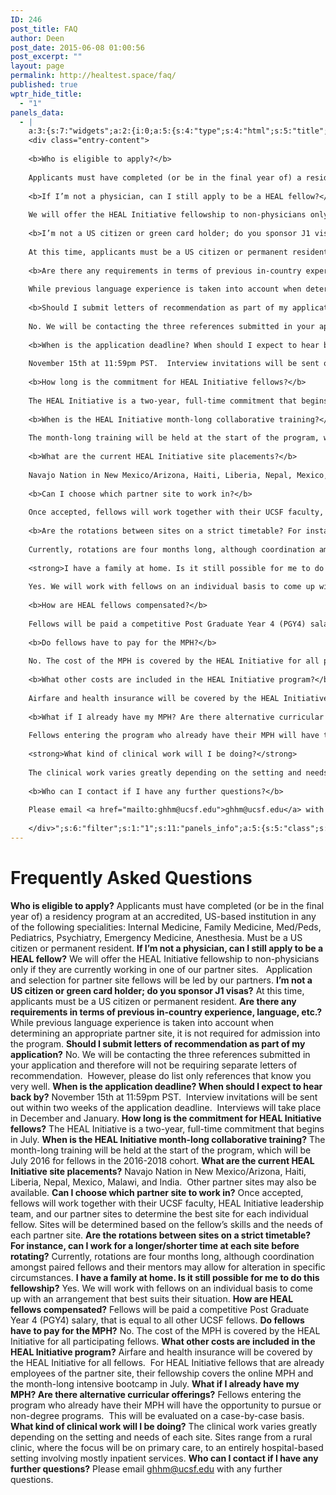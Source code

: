 ```yaml
---
ID: 246
post_title: FAQ
author: Deen
post_date: 2015-06-08 01:00:56
post_excerpt: ""
layout: page
permalink: http://healtest.space/faq/
published: true
wptr_hide_title:
  - "1"
panels_data:
  - |
    a:3:{s:7:"widgets";a:2:{i:0;a:5:{s:4:"type";s:4:"html";s:5:"title";s:0:"";s:4:"text";s:52:"<h1 class="headline">Frequently Asked Questions</h1>";s:6:"filter";s:1:"1";s:11:"panels_info";a:6:{s:5:"class";s:30:"WP_Widget_Black_Studio_TinyMCE";s:3:"raw";b:0;s:4:"grid";i:0;s:4:"cell";i:0;s:2:"id";i:0;s:5:"style";a:1:{s:18:"background_display";s:4:"tile";}}}i:1;a:5:{s:4:"type";s:4:"html";s:5:"title";s:0:"";s:4:"text";s:4287:"
    <div class="entry-content">
    
    <b>Who is eligible to apply?</b>
    
    Applicants must have completed (or be in the final year of) a residency program at an accredited, US-based institution in any of the following specialities: Internal Medicine, Family Medicine, Med/Peds, Pediatrics, Psychiatry, Emergency Medicine, Anesthesia. Must be a US citizen or permanent resident.
    
    <b>If I’m not a physician, can I still apply to be a HEAL fellow?</b>
    
    We will offer the HEAL Initiative fellowship to non-physicians only if they are currently working in one of our partner sites.   Application and selection for partner site fellows will be led by our partners.
    
    <b>I’m not a US citizen or green card holder; do you sponsor J1 visas?</b>
    
    At this time, applicants must be a US citizen or permanent resident.
    
    <b>Are there any requirements in terms of previous in-country experience, language, etc.?</b>
    
    While previous language experience is taken into account when determining an appropriate partner site, it is not required for admission into the program.
    
    <b>Should I submit letters of recommendation as part of my application?</b>
    
    No. We will be contacting the three references submitted in your application and therefore will not be requiring separate letters of recommendation.  However, please do list only references that know you very well.
    
    <b>When is the application deadline? When should I expect to hear back by?</b>
    
    November 15th at 11:59pm PST.  Interview invitations will be sent out within two weeks of the application deadline.  Interviews will take place in December and January.
    
    <b>How long is the commitment for HEAL Initiative fellows?</b>
    
    The HEAL Initiative is a two-year, full-time commitment that begins in July.
    
    <b>When is the HEAL Initiative month-long collaborative training?</b>
    
    The month-long training will be held at the start of the program, which will be July 2016 for fellows in the 2016-2018 cohort.
    
    <b>What are the current HEAL Initiative site placements?</b>
    
    Navajo Nation in New Mexico/Arizona, Haiti, Liberia, Nepal, Mexico, Malawi, and India.  Other partner sites may also be available.
    
    <b>Can I choose which partner site to work in?</b>
    
    Once accepted, fellows will work together with their UCSF faculty, HEAL Initiative leadership team, and our partner sites to determine the best site for each individual fellow. Sites will be determined based on the fellow’s skills and the needs of each partner site.
    
    <b>Are the rotations between sites on a strict timetable? For instance, can I work for a longer/shorter time at each site before rotating?</b>
    
    Currently, rotations are four months long, although coordination amongst paired fellows and their mentors may allow for alteration in specific circumstances.
    
    <strong>I have a family at home. Is it still possible for me to do this fellowship?</strong>
    
    Yes. We will work with fellows on an individual basis to come up with an arrangement that best suits their situation.
    
    <b>How are HEAL fellows compensated?</b>
    
    Fellows will be paid a competitive Post Graduate Year 4 (PGY4) salary, that is equal to all other UCSF fellows.
    
    <b>Do fellows have to pay for the MPH?</b>
    
    No. The cost of the MPH is covered by the HEAL Initiative for all participating fellows.
    
    <b>What other costs are included in the HEAL Initiative program?</b>
    
    Airfare and health insurance will be covered by the HEAL Initiative for all fellows.  For HEAL Initiative fellows that are already employees of the partner site, their fellowship covers the online MPH and the month-long intensive bootcamp in July.
    
    <b>What if I already have my MPH? Are there alternative curricular offerings?</b>
    
    Fellows entering the program who already have their MPH will have the opportunity to pursue or non-degree programs.  This will be evaluated on a case-by-case basis.
    
    <strong>What kind of clinical work will I be doing?</strong>
    
    The clinical work varies greatly depending on the setting and needs of each site. Sites range from a rural clinic, where the focus will be on primary care, to an entirely hospital-based setting involving mostly inpatient services.
    
    <b>Who can I contact if I have any further questions?</b>
    
    Please email <a href="mailto:ghhm@ucsf.edu">ghhm@ucsf.edu</a> with any further questions.
    
    </div>";s:6:"filter";s:1:"1";s:11:"panels_info";a:5:{s:5:"class";s:30:"WP_Widget_Black_Studio_TinyMCE";s:4:"grid";i:1;s:4:"cell";i:0;s:2:"id";i:1;s:5:"style";a:2:{s:27:"background_image_attachment";b:0;s:18:"background_display";s:4:"tile";}}}}s:5:"grids";a:2:{i:0;a:2:{s:5:"cells";i:1;s:5:"style";a:0:{}}i:1;a:2:{s:5:"cells";i:1;s:5:"style";a:3:{s:11:"row_stretch";s:4:"full";s:10:"background";s:7:"#ffffff";s:18:"background_display";s:4:"tile";}}}s:10:"grid_cells";a:2:{i:0;a:2:{s:4:"grid";i:0;s:6:"weight";i:1;}i:1;a:2:{s:4:"grid";i:1;s:6:"weight";i:1;}}}
---
```

<h1 class="headline">Frequently Asked Questions</h1>
<b>Who is eligible to apply?</b> Applicants must have completed (or be in the final year of) a residency program at an accredited, US-based institution in any of the following specialities: Internal Medicine, Family Medicine, Med/Peds, Pediatrics, Psychiatry, Emergency Medicine, Anesthesia. Must be a US citizen or permanent resident. <b>If I’m not a physician, can I still apply to be a HEAL fellow?</b> We will offer the HEAL Initiative fellowship to non-physicians only if they are currently working in one of our partner sites.   Application and selection for partner site fellows will be led by our partners. <b>I’m not a US citizen or green card holder; do you sponsor J1 visas?</b> At this time, applicants must be a US citizen or permanent resident. <b>Are there any requirements in terms of previous in-country experience, language, etc.?</b> While previous language experience is taken into account when determining an appropriate partner site, it is not required for admission into the program. <b>Should I submit letters of recommendation as part of my application?</b> No. We will be contacting the three references submitted in your application and therefore will not be requiring separate letters of recommendation.  However, please do list only references that know you very well. <b>When is the application deadline? When should I expect to hear back by?</b> November 15th at 11:59pm PST.  Interview invitations will be sent out within two weeks of the application deadline.  Interviews will take place in December and January. <b>How long is the commitment for HEAL Initiative fellows?</b> The HEAL Initiative is a two-year, full-time commitment that begins in July. <b>When is the HEAL Initiative month-long collaborative training?</b> The month-long training will be held at the start of the program, which will be July 2016 for fellows in the 2016-2018 cohort. <b>What are the current HEAL Initiative site placements?</b> Navajo Nation in New Mexico/Arizona, Haiti, Liberia, Nepal, Mexico, Malawi, and India.  Other partner sites may also be available. <b>Can I choose which partner site to work in?</b> Once accepted, fellows will work together with their UCSF faculty, HEAL Initiative leadership team, and our partner sites to determine the best site for each individual fellow. Sites will be determined based on the fellow’s skills and the needs of each partner site. <b>Are the rotations between sites on a strict timetable? For instance, can I work for a longer/shorter time at each site before rotating?</b> Currently, rotations are four months long, although coordination amongst paired fellows and their mentors may allow for alteration in specific circumstances. <strong>I have a family at home. Is it still possible for me to do this fellowship?</strong> Yes. We will work with fellows on an individual basis to come up with an arrangement that best suits their situation. <b>How are HEAL fellows compensated?</b> Fellows will be paid a competitive Post Graduate Year 4 (PGY4) salary, that is equal to all other UCSF fellows. <b>Do fellows have to pay for the MPH?</b> No. The cost of the MPH is covered by the HEAL Initiative for all participating fellows. <b>What other costs are included in the HEAL Initiative program?</b> Airfare and health insurance will be covered by the HEAL Initiative for all fellows.  For HEAL Initiative fellows that are already employees of the partner site, their fellowship covers the online MPH and the month-long intensive bootcamp in July. <b>What if I already have my MPH? Are there alternative curricular offerings?</b> Fellows entering the program who already have their MPH will have the opportunity to pursue or non-degree programs.  This will be evaluated on a case-by-case basis. <strong>What kind of clinical work will I be doing?</strong> The clinical work varies greatly depending on the setting and needs of each site. Sites range from a rural clinic, where the focus will be on primary care, to an entirely hospital-based setting involving mostly inpatient services. <b>Who can I contact if I have any further questions?</b> Please email <a href="mailto:ghhm@ucsf.edu">ghhm@ucsf.edu</a> with any further questions.